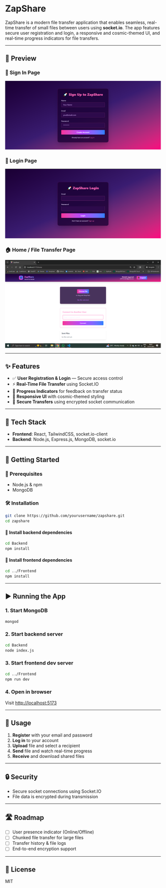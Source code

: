 # ZapShare

ZapShare is a modern file transfer application that enables seamless, real-time transfer of small files between users using **socket.io**. The app features secure user registration and login, a responsive and cosmic-themed UI, and real-time progress indicators for file transfers.

---

## 🌟 Preview

### 🔐 Sign In Page
![Sign In](./Frontend/src/assets/signin.png)

### 🔑 Login Page
![Login](./Frontend/src/assets/login.png)

### 🏠 Home / File Transfer Page
![Home](./Frontend/src/assets/home.png)

---

## ✨ Features

- ✅ **User Registration & Login** — Secure access control
- ⚡ **Real-Time File Transfer** using Socket.IO
- 🧾 **Progress Indicators** for feedback on transfer status
- 🎨 **Responsive UI** with cosmic-themed styling
- 🔐 **Secure Transfers** using encrypted socket communication

---

## 🔧 Tech Stack

- **Frontend**: React, TailwindCSS, socket.io-client  
- **Backend**: Node.js, Express.js, MongoDB, socket.io  

---

## 🚀 Getting Started

### 🔎 Prerequisites

- Node.js & npm
- MongoDB

### 🛠 Installation

```bash
git clone https://github.com/yourusername/zapshare.git
cd zapshare
```

#### 🔽 Install backend dependencies
```bash
cd Backend
npm install
```

#### 🔽 Install frontend dependencies
```bash
cd ../Frontend
npm install
```

---

## ▶️ Running the App

### 1. Start MongoDB
```bash
mongod
```

### 2. Start backend server
```bash
cd Backend
node index.js
```

### 3. Start frontend dev server
```bash
cd ../Frontend
npm run dev
```

### 4. Open in browser
Visit [http://localhost:5173](http://localhost:5173)

---

## 🎯 Usage

1. **Register** with your email and password
2. **Log in** to your account
3. **Upload** file and select a recipient
4. **Send** file and watch real-time progress
5. **Receive** and download shared files

---

## 🔒 Security

- Secure socket connections using Socket.IO
- File data is encrypted during transmission

---

## 🛣 Roadmap

- [ ] User presence indicator (Online/Offline)
- [ ] Chunked file transfer for large files
- [ ] Transfer history & file logs
- [ ] End-to-end encryption support

---

## 📄 License

MIT

